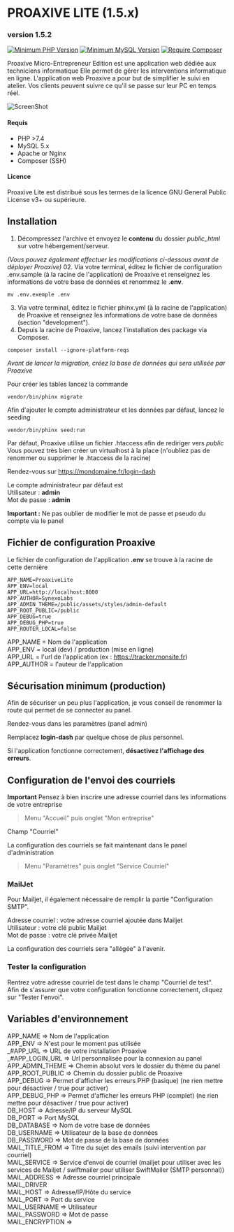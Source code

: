 # PROAXIVE LITE (1.5.x)
### version 1.5.2

[![Minimum PHP Version](https://img.shields.io/badge/PHP->=7.4-%23786fa6)](https://php.net/)
[![Minimum MySQL Version](https://img.shields.io/badge/MySQL-5.x-%23f0932b)](https://www.mysql.com/fr/)
[![Require Composer](https://img.shields.io/badge/Composer-2.0.8-green)](https://www.mysql.com/fr/)

Proaxive Micro-Entrepreneur Edition est une application web dédiée aux techniciens informatique
Elle permet de gérer les interventions informatique en ligne. L'application web Proaxive a pour but de simplifier le suivi en atelier. Vos clients peuvent suivre ce qu'il se passe sur leur PC en temps réel.

![ScreenShot](https://proaxive.fr/uploads/img/proaxive_lite.jpg)

#### Requis
- PHP >7.4
- MySQL 5.x
- Apache or Nginx
- Composer (SSH)

#### Licence

Proaxive Lite est distribué sous les termes de la licence GNU General Public License v3+ ou supérieure.

## Installation
01. Décompressez l'archive et envoyez le **contenu** du dossier *public_html* sur votre hébergement/serveur.
    
*(Vous pouvez également effectuer les modifications ci-dessous avant de déployer Proaxive)*
02. Via votre terminal, éditez le fichier de configuration .env.sample (à la racine de l'application) de Proaxive et renseignez les informations de votre base de données et renommez le **.env**.
    
```shell
mv .env.exemple .env
```
03. Via votre terminal, éditez le fichier phinx.yml (à la racine de l'application) de Proaxive et renseignez les informations de votre base de données (section "development").
04. Depuis la racine de Proaxive, lancez l'installation des package via Composer.

```shell
composer install --ignore-platform-reqs
```

*Avant de lancer la migration, créez la base de données qui sera utilisée par Proaxive*   

Pour créer les tables lancez la commande

```shell
vendor/bin/phinx migrate
```

Afin d'ajouter le compte administrateur et les données par défaut, lancez le seeding

```shell
vendor/bin/phinx seed:run
```

Par défaut, Proaxive utilise un fichier .htaccess afin de rediriger vers *public*   
Vous pouvez très bien créer un virtualhost à la place (n'oubliez pas de renommer ou supprimer le .htaccess de la racine)

Rendez-vous sur https://mondomaine.fr/login-dash

Le compte administrateur par défaut est   
Utilisateur : **admin**   
Mot de passe : **admin**  

**Important :** Ne pas oublier de modifier le mot de passe et pseudo du compte via le panel

## Fichier de configuration Proaxive
Le fichier de configuration de l'application **.env** se trouve à la racine de cette dernière

```
APP_NAME=ProaxiveLite
APP_ENV=local
APP_URL=http://localhost:8000
APP_AUTHOR=SynexoLabs
APP_ADMIN_THEME=/public/assets/styles/admin-default
APP_ROOT_PUBLIC=/public
APP_DEBUG=true
APP_DEBUG_PHP=true
APP_ROUTER_LOCAL=false
```
APP_NAME = Nom de l'application  
APP_ENV = local (dev) / production (mise en ligne)  
APP_URL = l'url de l'application (ex : https://tracker.monsite.fr)  
APP_AUTHOR = l'auteur de l'application   

## Sécurisation minimum (production)
Afin de sécuriser un peu plus l'application, je vous conseil de renommer la route qui permet de se connecter au panel.

Rendez-vous dans les paramètres (panel admin)

Remplacez **login-dash** par quelque chose de plus personnel.

Si l'application fonctionne correctement, **désactivez l'affichage des erreurs**.

## Configuration de l'envoi des courriels
**Important** Pensez à bien inscrire une adresse courriel dans les informations de votre entreprise  
> Menu "Accueil" puis onglet "Mon entreprise"

Champ "Courriel"  

La configuration des courriels se fait maintenant dans le panel d'administration  
> Menu "Paramètres" puis onglet "Service Courriel"  
### MailJet
Pour Mailjet, il également nécessaire de remplir la partie "Configuration SMTP".   

Adresse courriel : votre adresse courriel ajoutée dans Mailjet   
Utilisateur : votre clé public Mailjet   
Mot de passe : votre clé privée Mailjet  

La configuration des courriels sera "allégée" à l'avenir.  

### Tester la configuration
Rentrez votre adresse courriel de test dans le champ "Courriel de test".  
Afin de s'assurer que votre configuration fonctionne correctement, cliquez sur "Tester l'envoi".

## Variables d'environnement

APP_NAME => Nom de l'application   
APP_ENV => N'est pour le moment pas utilisée  
_#APP_URL => URL de votre installation Proaxive  
_#APP_LOGIN_URL => Url personnalisée pour la connexion au panel  
APP_ADMIN_THEME => Chemin absolut vers le dossier du thème du panel  
APP_ROOT_PUBLIC => Chemin du dossier public de Proaxive  
APP_DEBUG => Permet d'afficher les erreurs PHP (basique) (ne rien mettre pour désactiver / true pour activer)  
APP_DEBUG_PHP => Permet d'afficher les erreurs PHP (complet) (ne rien mettre pour désactiver / true pour activer)  
DB_HOST => Adresse/IP du serveur MySQL  
DB_PORT => Port MySQL  
DB_DATABASE => Nom de votre base de données  
DB_USERNAME => Utilisateur de la base de données  
DB_PASSWORD => Mot de passe de la base de données  
MAIL_TITLE_FROM => Titre du sujet des emails (suivi intervention par courriel)  
MAIL_SERVICE => Service d'envoi de courriel (mailjet pour utiliser avec les services de Mailjet / swiftmailer pour utiliser SwiftMailer (SMTP personnal))  
MAIL_ADDRESS => Adresse courriel principale  
MAIL_DRIVER  
MAIL_HOST => Adresse/IP/Hôte du service  
MAIL_PORT => Port du service  
MAIL_USERNAME => Utilisateur  
MAIL_PASSWORD => Mot de passe  
MAIL_ENCRYPTION => 
